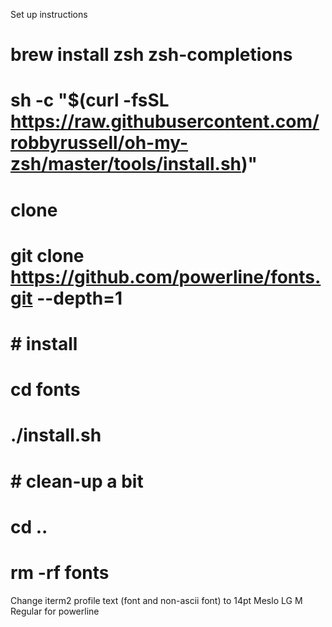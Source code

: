 
Set up instructions


#  brew install zsh zsh-completions
# sh -c "$(curl -fsSL https://raw.githubusercontent.com/robbyrussell/oh-my-zsh/master/tools/install.sh)"

# clone
# git clone https://github.com/powerline/fonts.git --depth=1
# # install
# cd fonts
# ./install.sh
# # clean-up a bit
# cd ..
# rm -rf fonts

Change iterm2 profile text (font and non-ascii font) to 14pt Meslo LG M Regular for powerline

